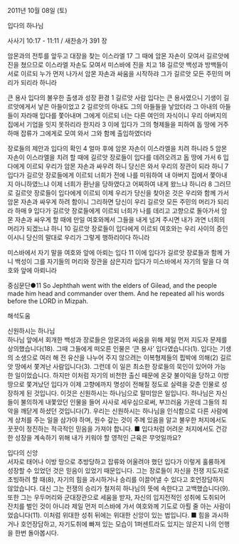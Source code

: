 2011년 10월 08일 (토)

입다의 하나님



사사기 10:17 - 11:11 / 새찬송가 391 장


암몬과의 전투를 앞두고 대장을 찾는 이스라엘
17 그 때에 암몬 자손이 모여서 길르앗에 진을 쳤으므로 이스라엘 자손도 모여서 미스바에 진을 치고 18 길르앗 백성과 방백들이 서로 이르되 누가 먼저 나가서 암몬 자손과 싸움을 시작하랴 그가 길르앗 모든 주민의 머리가 되리라 하니라

큰 용사 입다의 불우한 출생과 성장 환경
1 길르앗 사람 입다는 큰 용사였으니 기생이 길르앗에게서 낳은 아들이었고 2 길르앗의 아내도 그의 아들들을 낳았더라 그 아내의 아들들이 자라매 입다를 쫓아내며 그에게 이르되 너는 다른 여인의 자식이니 우리 아버지의 집에서 기업을 잇지 못하리라 한지라 3 이에 입다가 그의 형제들을 피하여 돕 땅에 거주하매 잡류가 그에게로 모여 와서 그와 함께 출입하였더라

장로들의 제안과 입다의 확인
4 얼마 후에 암몬 자손이 이스라엘을 치려 하니라 5 암몬 자손이 이스라엘을 치려 할 때에 길르앗 장로들이 입다를 데려오려고 돕 땅에 가서 6 입다에게 이르되 우리가 암몬 자손과 싸우려 하니 당신은 와서 우리의 장관이 되라 하니 7 입다가 길르앗 장로들에게 이르되 너희가 전에 나를 미워하여 내 아버지 집에서 쫓아내지 아니하였느냐 이제 너희가 환난을 당하였다고 어찌하여 내게 왔느냐 하니라 8 그러므로 길르앗 장로들이 입다에게 이르되 이제 우리가 당신을 찾아온 것은 우리와 함께 가서 암몬 자손과 싸우게 하려 함이니 그리하면 당신이 우리 길르앗 모든 주민의 머리가 되리라 하매 9 입다가 길르앗 장로들에게 이르되 너희가 나를 데리고 고향으로 돌아가서 암몬 자손과 싸우게 할 때에 만일 여호와께서 그들을 내게 넘겨 주시면 내가 과연 너희의 머리가 되겠느냐 하니 10 길르앗 장로들이 입다에게 이르되 여호와는 우리 사이의 증인이시니 당신의 말대로 우리가 그렇게 행하리이다 하니라

미스바에서 자기 말을 여호와 앞에 아뢰는 입다
11 이에 입다가 길르앗 장로들과 함께 가니 백성이 그를 자기들의 머리와 장관을 삼은지라 입다가 미스바에서 자기의 말을 다 여호와 앞에 아뢰니라

중심문단●11 So Jephthah went with the elders of Gilead, and the people made him head and commander over them. And he repeated all his words before the LORD in Mizpah.

해석도움





신원하시는 하나님  
하나님 앞에서 회개한 백성과 장로들은 암몬과의 싸움을 위해 제일 먼저 지도자 문제를 상의했습니다(18). 그때 그들에게 떠오른 인물은 ‘큰 용사’ 입다였습니다(1). 입다는 기생의 소생으로 여러 해 전 유산을 나누어 주지 않으려는 이복형제들의 핍박에 의해(2) 길르앗 땅에서 쫓겨난 사람입니다(3). 그런데 이 일은 최소한 장로들의 묵인이 있어야 가능한 일이었습니다. 하지만 이처럼 자기의 비천한 출신 때문에 온갖 불이익을 당하고 이방 땅으로 쫓겨났던 입다가 이제 고향에까지 명성이 전해질 정도로 실력을 갖춘 인물로 성장하게 된 것입니다. 이것은 신원하시는 하나님으로 말미암은 일입니다. 하나님은 자신들이 불의하게 내쫓았던 인물을 들어 사사로 세우심으로써, 부끄러움 가운데 그들의 죄악을 깨닫게 하셨던 것입니다(7). 우리는 신원하시는 하나님을 인식함으로 다른 사람에게 상처를 주는 일을 삼가야 하며, 원수 갚는 것이 주께 있음을 알고 불우한 처지에서도 꿋꿋이 정진하는 적극적인 믿음을 가져야 합니다.
■ 입다처럼 어려운 처지에서도 건강한 성장을 계속하기 위해 내가 키워야 할 영적인 근육은 무엇일까요?

입다의 신앙  
서자로 태어나 이방 땅으로 추방당하고 잡류와 어울려야 했던 입다가 이렇게 훌륭하게 성장할 수 있었던 것은 믿음이 있었기 때문입니다. 그는 장로들이 자신을 전쟁 지도자로 초빙하려 할 때(8), 자기의 힘을 과시하거나 승리를 이끌어낼 수 있다고 호언장담하지 않았습니다. 대신 그는 전쟁의 승리가 철저히 하나님의 뜻에 속한다고 고백했습니다(9). 또한 그는 우두머리와 군대장관으로 세움을 받자, 자신의 입지전적인 성취에 도취되어 잔치를 벌인 것이 아니라 제일 먼저 미스바에 가서 여호와께 기도로 아뢸 줄 아는 사람이었습니다(11). 이처럼 위대한 성취 뒤에는 위대한 신앙이 있는 법입니다.
■ 힘을 과시하거나 호언장담하고, 자기도취에 빠져 있는 모습이 1퍼센트라도 있지는 않은지 나의 언행을 한번 돌아봅시다.